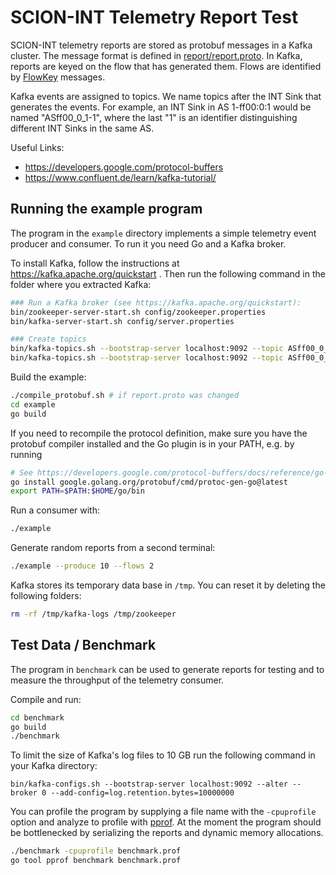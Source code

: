 SCION-INT Telemetry Report Test
===============================

SCION-INT telemetry reports are stored as protobuf messages in a Kafka cluster. The message format
is defined in [report/report.proto](report/report.proto). In Kafka, reports are keyed on the flow
that has generated them. Flows are identified by [FlowKey](report/report.proto) messages.

Kafka events are assigned to topics. We name topics after the INT Sink that generates the events.
For example, an INT Sink in AS 1-ff00:0:1 would be named "ASff00_0_1-1", where the last "1" is an
identifier distinguishing different INT Sinks in the same AS.

Useful Links:
- https://developers.google.com/protocol-buffers
- https://www.confluent.de/learn/kafka-tutorial/


Running the example program
---------------------------
The program in the `example` directory implements a simple telemetry event producer and consumer.
To run it you need Go and a Kafka broker.

To install Kafka, follow the instructions at https://kafka.apache.org/quickstart .
Then run the following command in the folder where you extracted Kafka:
```bash
### Run a Kafka broker (see https://kafka.apache.org/quickstart):
bin/zookeeper-server-start.sh config/zookeeper.properties
bin/kafka-server-start.sh config/server.properties

### Create topics
bin/kafka-topics.sh --bootstrap-server localhost:9092 --topic ASff00_0_1-1 --create
bin/kafka-topics.sh --bootstrap-server localhost:9092 --topic ASff00_0_4-1 --create
```

Build the example:
```bash
./compile_protobuf.sh # if report.proto was changed
cd example
go build
```
If you need to recompile the protocol definition, make sure you have the protobuf compiler installed
and the Go plugin is in your PATH, e.g. by running
```bash
# See https://developers.google.com/protocol-buffers/docs/reference/go-generated
go install google.golang.org/protobuf/cmd/protoc-gen-go@latest
export PATH=$PATH:$HOME/go/bin
```

Run a consumer with:
```bash
./example
```

Generate random reports from a second terminal:
```bash
./example --produce 10 --flows 2
```

Kafka stores its temporary data base in `/tmp`. You can reset it by deleting the following folders:
```bash
rm -rf /tmp/kafka-logs /tmp/zookeeper
```


Test Data / Benchmark
---------------------
The program in `benchmark` can be used to generate reports for testing and to measure the throughput
of the telemetry consumer.

Compile and run:
```bash
cd benchmark
go build
./benchmark
```

To limit the size of Kafka's log files to 10 GB run the following command in your Kafka directory:
```
bin/kafka-configs.sh --bootstrap-server localhost:9092 --alter --broker 0 --add-config=log.retention.bytes=10000000
```

You can profile the program by supplying a file name with the `-cpuprofile` option and analyze to
profile with [pprof](https://github.com/google/pprof). At the moment the program should be
bottlenecked by serializing the reports and dynamic memory allocations.
```bash
./benchmark -cpuprofile benchmark.prof
go tool pprof benchmark benchmark.prof
```
